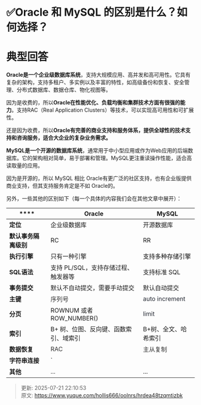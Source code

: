 # ✅Oracle 和 MySQL 的区别是什么？如何选择？

# 典型回答


**Oracle是一个企业级数据库系统**，支持大规模应用、高并发和高可用性。它具有复杂的架构，支持多租户、多实例以及丰富的特性，如高级备份和恢复、安全管理、分布式数据库、数据仓库、物化视图等。



因为是收费的，所以**Oracle在性能优化、负载均衡和集群技术方面有很强的能力**。支持RAC（Real Application Clusters）等技术，可以实现高可用性和可扩展性。



还是因为收费，所以**Oracle有完善的商业支持和服务体系，提供全球性的技术支持和咨询服务，适合大企业的复杂业务需求。**



**MySQL是一个开源的数据库系统**，通常用于中小型应用或作为Web应用的后端数据库。它的架构相对简单，易于部署和管理。MySQL更注重读操作性能，适合高读取量的应用。



因为是开源的，所以 MySQL 相比 Oracle有更广泛的社区支持，也有企业版提供商业支持，但其支持服务肯定是不如 Oracle的。



另外，一些其他的区别如下（每一个具体的内容我们会在其他文章中展开）：



| **** | **Oracle** | **MySQL** |
| --- | --- | --- |
| **定位** | 企业级数据库 | 开源数据库 |
| **默认事务隔离级别** | RC | RR |
| **执行引擎** | 只有一种引擎 | <font style="color:rgb(13, 13, 13);">支持多种存储引擎</font> |
| **SQL语法** | 支持 PL/SQL，支持存储过程、触发器等 | 支持标准 SQL |
| **事务提交** | 默认不自动提交，需要手动提交 | 默认自动提交 |
| **主键** | <font style="color:rgb(51, 51, 51);">序列号</font> | <font style="color:rgb(37, 41, 51);">auto increment</font> |
| **分页** | ROWNUM 或者 ROW_NUMBER() | <font style="color:rgb(37, 41, 51);"> limit</font> |
| **索引** | B+ 树、位图、反向键、函数索引、域索引 | B+树、全文、哈希索引 |
| **数据恢复** | <font style="color:rgb(51, 51, 51);">RAC</font> | <font style="color:rgb(51, 51, 51);">主从复制</font> |
| **字符串连接** | `<font style="color:rgb(51, 51, 51);">||</font>`<font style="color:rgb(51, 51, 51);">运算符</font> | CONCAT函数 |
| **其他** | <font style="color:rgb(51, 51, 51);">...</font> | ... |




> 更新: 2025-07-21 22:10:53  
> 原文: <https://www.yuque.com/hollis666/oolnrs/hrdea48tzqmtizbk>